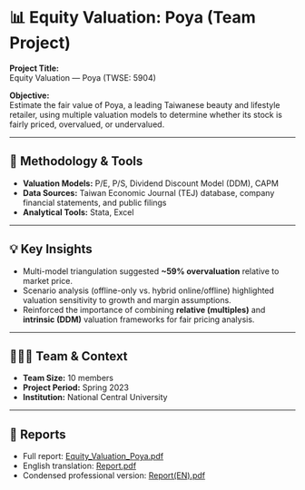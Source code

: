 # 📊 Equity Valuation: Poya (Team Project)

**Project Title:**  
Equity Valuation — Poya (TWSE: 5904)

**Objective:**  
Estimate the fair value of Poya, a leading Taiwanese beauty and lifestyle retailer, using multiple valuation models to determine whether its stock is fairly priced, overvalued, or undervalued.

---

## 🧮 Methodology & Tools

- **Valuation Models:** P/E, P/S, Dividend Discount Model (DDM), CAPM  
- **Data Sources:** Taiwan Economic Journal (TEJ) database, company financial statements, and public filings  
- **Analytical Tools:** Stata, Excel  

---

## 💡 Key Insights

- Multi-model triangulation suggested **~59% overvaluation** relative to market price.  
- Scenario analysis (offline-only vs. hybrid online/offline) highlighted valuation sensitivity to growth and margin assumptions.  
- Reinforced the importance of combining **relative (multiples)** and **intrinsic (DDM)** valuation frameworks for fair pricing analysis.  

---

## 🧑‍🤝‍🧑 Team & Context

- **Team Size:** 10 members  
- **Project Period:** Spring 2023  
- **Institution:** National Central University

---

## 📄 Reports

- Full report: [Equity_Valuation_Poya.pdf](Equity_Valuation_Poya.pdf)  
- English translation: [Report.pdf](Report.pdf)  
- Condensed professional version: [Report(EN).pdf](Report(EN).pdf)
